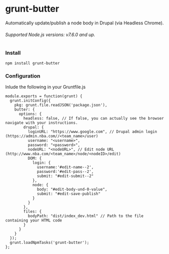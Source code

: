 # grunt-butter

Automatically update/publish a node body in Drupal (via Headless Chrome).

###### Supported Node.js versions: v7.6.0 and up.   
#
### Install
```
npm install grunt-butter
```

### Configuration 

Inlude the following in your Gruntfile.js

```
module.exports = function(grunt) {
  grunt.initConfig({
    pkg: grunt.file.readJSON('package.json'),
    butter: {
      options: {
        headless: false, // If false, you can actually see the browser navigate with your instructions. 
        drupal: {
          loginURL: "https://www.google.com", // Drupal admin login (https://admin.nba.com//<team_name>/user)
          username: "<username>",
          password: "<password>",
          nodeURL: "<nodeURL>", // Edit node URL (http://www.nba.com/<team_name>/node/<nodeID>/edit)
          DOM: {
            login: {
              username:'#edit-name--2',
              password:'#edit-pass--2',
              submit: "#edit-submit--2"
            },
            node: {
              body: "#edit-body-und-0-value",
              submit: "#edit-save-publish"
            }
          }
        },
        files: {
          bodyPath: "dist/index_dev.html" // Path to the file containing your HTML code
        }
      }
    }
  });
  grunt.loadNpmTasks('grunt-butter');
};
```